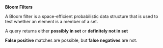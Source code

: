 **Bloom Filters**

A Bloom filter is a space-efficient probabilistic data structure that is used to test whether an element is a member of a set.

A query returns either **possibly in set** or **definitely not in set**

**False positive** matches are possible, but **false negatives** are not.
